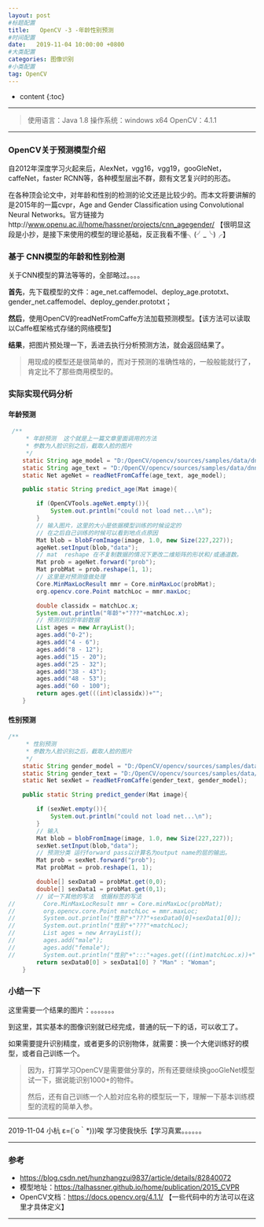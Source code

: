 ```yaml
---
layout: post
#标题配置
title:   OpenCV -3 -年龄性别预测
#时间配置
date:   2019-11-04 10:00:00 +0800
#大类配置
categories: 图像识别
#小类配置
tag: OpenCV
---
```


* content
{:toc}

---

> 使用语言：Java 1.8
> 操作系统：windows x64
> OpenCV：4.1.1

---

### OpenCV关于预测模型介绍

自2012年深度学习火起来后，AlexNet，vgg16，vgg19，gooGleNet，caffeNet，faster RCNN等，各种模型层出不群，颇有文艺复兴时的形态。

在各种顶会论文中，对年龄和性别的检测的论文还是比较少的。而本文将要讲解的是2015年的一篇cvpr，Age and Gender Classification using Convolutional Neural Networks。官方链接为http://www.openu.ac.il/home/hassner/projects/cnn_agegender/   【很明显这段是小抄，是接下来使用的模型的理论基础，反正我看不懂╮(╯_╰)╭】

### 基于 CNN模型的年龄和性别检测

关于CNN模型的算法等等的，全部略过。。。。

**首先**，先下载模型的文件：age_net.caffemodel、deploy_age.prototxt、gender_net.caffemodel、deploy_gender.prototxt；

**然后**，使用OpenCV的readNetFromCaffe方法加载预测模型。【该方法可以读取以Caffe框架格式存储的网络模型】

**结果**，把图片预处理一下，丢进去执行分析预测方法，就会返回结果了。

> 用现成的模型还是很简单的，而对于预测的准确性啥的，一般般能就行了，肯定比不了那些商用模型的。

### 实际实现代码分析

#### 年龄预测

```java
 /**
     * 年龄预测  这个就是上一篇文章里面调用的方法
     * 参数为人脸识别之后，截取人脸的图片
     */
    static String age_model = "D:/OpenCV/opencv/sources/samples/data/dnn/age_gender/age_net.caffemodel";
    static String age_text = "D:/OpenCV/opencv/sources/samples/data/dnn/age_gender/deploy_age.prototxt";
    static Net ageNet = readNetFromCaffe(age_text, age_model);

    public static String predict_age(Mat image){

        if (OpenCVTools.ageNet.empty()){
            System.out.println("could not load net...\n");
        }
        // 输入图片，这里的大小是依据模型训练的时候设定的 
        // 在之后自己训练的时候可以看到地点点原因
        Mat blob = blobFromImage(image, 1.0, new Size(227,227));
        ageNet.setInput(blob,"data");
        // mat  reshape 在不复制数据的情况下更改二维矩阵的形状和/或通道数。
        Mat prob = ageNet.forward("prob");
        Mat probMat = prob.reshape(1, 1);
		// 这里是对预测值做处理
        Core.MinMaxLocResult mmr = Core.minMaxLoc(probMat);
        org.opencv.core.Point matchLoc = mmr.maxLoc;

        double classidx = matchLoc.x;
        System.out.println("年龄"+"???"+matchLoc.x);
        // 预测对应的年龄数据
        List ages = new ArrayList();
        ages.add("0-2");
        ages.add("4 - 6");
        ages.add("8 - 12");
        ages.add("15 - 20");
        ages.add("25 - 32");
        ages.add("38 - 43");
        ages.add("48 - 53");
        ages.add("60 - 100");
        return ages.get(((int)classidx))+"";
    }
```

#### 性别预测

```java
/**
     * 性别预测
     * 参数为人脸识别之后，截取人脸的图片
     */
    static String gender_model = "D:/OpenCV/opencv/sources/samples/data/dnn/age_gender/gender_net.caffemodel";
    static String gender_text = "D:/OpenCV/opencv/sources/samples/data/dnn/age_gender/deploy_gender.prototxt";
    static Net sexNet = readNetFromCaffe(gender_text, gender_model);

    public static String predict_gender(Mat image){

        if (sexNet.empty()){
            System.out.println("could not load net...\n");
        }
        // 输入
        Mat blob = blobFromImage(image, 1.0, new Size(227,227));
        sexNet.setInput(blob,"data");
        // 预测分类 运行forward pass以计算名为output name的层的输出。
        Mat prob = sexNet.forward("prob");
        Mat probMat = prob.reshape(1, 1);

        double[] sexData0 = probMat.get(0,0);
        double[] sexData1 = probMat.get(0,1);
        // 试一下其他的写法  依据标签的写法
//        Core.MinMaxLocResult mmr = Core.minMaxLoc(probMat);
//        org.opencv.core.Point matchLoc = mmr.maxLoc;
//        System.out.println("性别"+"???"+sexData0[0]+sexData1[0]);
//        System.out.println("性别"+"???"+matchLoc);
//        List ages = new ArrayList();
//        ages.add("male");
//        ages.add("female");
//        System.out.println("性别"+":::"+ages.get(((int)matchLoc.x))+"");
        return sexData0[0] > sexData1[0] ? "Man" : "Woman";
    }
```

### 小结一下

这里需要一个结果的图片：。。。。。。。

到这里，其实基本的图像识别就已经完成，普通的玩一下的话，可以收工了。

如果需要提升识别精度，或者更多的识别物体，就需要：换一个大佬训练好的模型，或者自己训练一个。

> 因为，打算学习OpenCV是需要做分享的，所有还要继续换gooGleNet模型试一下，据说能识别1000+的物件。
>
> 然后，还有自己训练一个人脸对应名称的模型玩一下，理解一下基本训练模型的流程的简单入参。

---

2019-11-04 小杭   ε=(´ο｀*)))唉 学习使我快乐【学习真累。。。。。。

---

### 参考

* <https://blog.csdn.net/hunzhangzui9837/article/details/82840072>
* 模型地址：<https://talhassner.github.io/home/publication/2015_CVPR>
* OpenCV文档：<https://docs.opencv.org/4.1.1/>  【一些代码中的方法可以在这里才具体定义】

---
